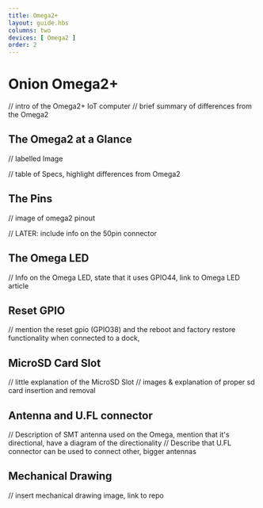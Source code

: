 ```yaml
---
title: Omega2+
layout: guide.hbs
columns: two
devices: [ Omega2 ]
order: 2
---
```


# Onion Omega2+

// intro of the Omega2+ IoT computer
// brief summary of differences from the Omega2


## The Omega2 at a Glance

// labelled Image

// table of Specs, highlight differences from Omega2

## The Pins

// image of omega2 pinout

// LATER: include info on the 50pin connector

## The Omega LED

// Info on the Omega LED, state that it uses GPIO44, link to Omega LED article

## Reset GPIO

// mention the reset gpio (GPIO38) and the reboot and factory restore functionality when connected to a dock,

## MicroSD Card Slot

// little explanation of the MicroSD Slot
// images & explanation of proper sd card insertion and removal

## Antenna and U.FL connector

// Description of SMT antenna used on the Omega, mention that it's directional, have a diagram of the directionality
// Describe that U.FL connector can be used to connect other, bigger antennas

## Mechanical Drawing

// insert mechanical drawing image, link to repo
